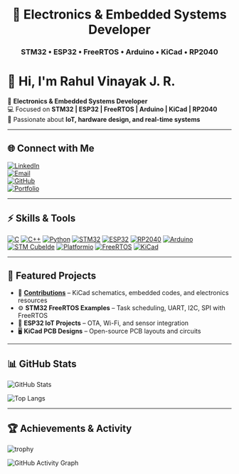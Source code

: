 <h1 align="center"> 🪫 Electronics & Embedded Systems Developer</h1>
<h3 align="center">STM32 • ESP32 • FreeRTOS • Arduino • KiCad • RP2040</h3>


# 👋 Hi, I'm Rahul Vinayak J. R.  

🔧 **Electronics & Embedded Systems Developer**  
💻 Focused on **STM32 | ESP32 | FreeRTOS | Arduino | KiCad | RP2040**  
📡 Passionate about **IoT, hardware design, and real-time systems**  

---
## 🌐 Connect with Me
[![LinkedIn](https://img.shields.io/badge/LinkedIn-Connect-blue?logo=linkedin)](https://www.linkedin.com/in/rahul-vinayak-j-r)  
[![Email](https://img.shields.io/badge/Email-rahulvinayak.j.r@gmail.com.com-red?logo=gmail)](mailto:rahulvinayak.j.r@gmail.com)  
[![GitHub](https://img.shields.io/badge/GitHub-Follow-black?logo=github)](https://github.com/rahulvinayak)  
[![Portfolio](https://img.shields.io/badge/Portfolio-Visit-green?logo=firefox)](https://rahulvinayak.github.io)  

---

## ⚡ Skills & Tools
[![C](https://img.shields.io/badge/Code-C-blue.svg)]()
[![C++](https://img.shields.io/badge/Code-C++-lightblue.svg)]()
[![Python](https://img.shields.io/badge/Code-Python-yellow.svg)]()
[![STM32](https://img.shields.io/badge/MCU-STM32-darkblue.svg)]()
[![ESP32](https://img.shields.io/badge/MCU-ESP32-red.svg)]()
[![RP2040](https://img.shields.io/badge/MCU-RP2040-red.svg)]()
[![Arduino](https://img.shields.io/badge/Platform-Arduino-orange.svg)]()
[![STM CubeIde](https://img.shields.io/badge/Platform-STMCubeIde-orange.svg)]()
[![Platformio](https://img.shields.io/badge/Platform-Platformio-orange.svg)]()
[![FreeRTOS](https://img.shields.io/badge/RTOS-FreeRTOS-green.svg)]()
[![KiCad](https://img.shields.io/badge/EDA-KiCad-blue.svg)]()

---

## 📂 Featured Projects
- 🔌 [**Contributions**](https://github.com/rahulvinayak/Contributions) – KiCad schematics, embedded codes, and electronics resources  
- ⚙️ **STM32 FreeRTOS Examples** – Task scheduling, UART, I2C, SPI with FreeRTOS  
- 📡 **ESP32 IoT Projects** – OTA, Wi-Fi, and sensor integration  
- 🖥️ **KiCad PCB Designs** – Open-source PCB layouts and circuits  

---

## 📊 GitHub Stats
![GitHub Stats](https://github-readme-stats.vercel.app/api?username=rahulvinayak&show_icons=true&theme=radical)  

![Top Langs](https://github-readme-stats.vercel.app/api/top-langs/?username=rahulvinayak&layout=compact&theme=radical)  

---

## 🏆 Achievements & Activity
![trophy](https://github-profile-trophy.vercel.app/?username=rahulvinayak&theme=radical&margin-w=10&margin-h=10)  

![GitHub Activity Graph](https://github-readme-activity-graph.vercel.app/graph?username=rahulvinayak&theme=radical)  


